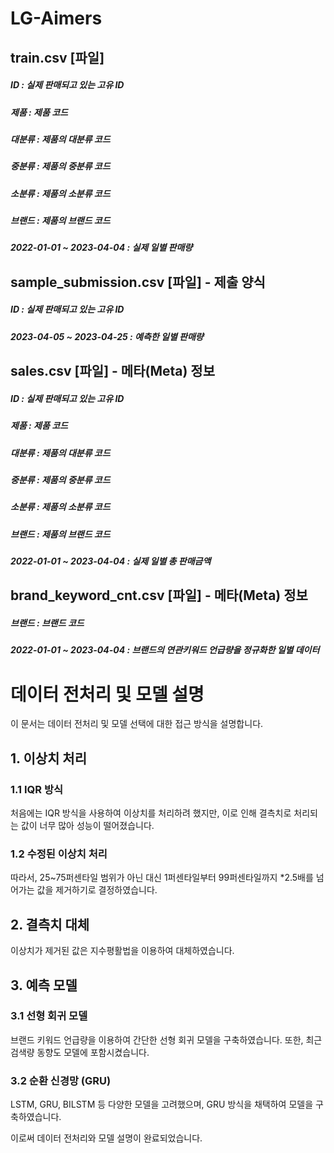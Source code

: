 # LG-Aimers

## train.csv [파일]
##### ID : 실제 판매되고 있는 고유 ID
##### 제품 : 제품 코드
##### 대분류 : 제품의 대분류 코드
##### 중분류 : 제품의 중분류 코드
##### 소분류 : 제품의 소분류 코드
##### 브랜드 : 제품의 브랜드 코드
##### 2022-01-01 ~ 2023-04-04 : 실제 일별 판매량

## sample_submission.csv [파일] - 제출 양식
##### ID : 실제 판매되고 있는 고유 ID
##### 2023-04-05 ~ 2023-04-25 : 예측한 일별 판매량

## sales.csv [파일] - 메타(Meta) 정보
##### ID : 실제 판매되고 있는 고유 ID
##### 제품 : 제품 코드
##### 대분류 : 제품의 대분류 코드
##### 중분류 : 제품의 중분류 코드
##### 소분류 : 제품의 소분류 코드
##### 브랜드 : 제품의 브랜드 코드
##### 2022-01-01 ~ 2023-04-04 : 실제 일별 총 판매금액

## brand_keyword_cnt.csv [파일] - 메타(Meta) 정보
##### 브랜드 : 브랜드 코드
##### 2022-01-01 ~ 2023-04-04 : 브랜드의 연관키워드 언급량을 정규화한 일별 데이터


# 데이터 전처리 및 모델 설명

이 문서는 데이터 전처리 및 모델 선택에 대한 접근 방식을 설명합니다.

## 1. 이상치 처리

### 1.1 IQR 방식

처음에는 IQR 방식을 사용하여 이상치를 처리하려 했지만, 이로 인해 결측치로 처리되는 값이 너무 많아 성능이 떨어졌습니다.

### 1.2 수정된 이상치 처리

따라서, 25~75퍼센타일 범위가 아닌 대신 1퍼센타일부터 99퍼센타일까지 *2.5배를 넘어가는 값을 제거하기로 결정하였습니다.

## 2. 결측치 대체

이상치가 제거된 값은 지수평활법을 이용하여 대체하였습니다.

## 3. 예측 모델

### 3.1 선형 회귀 모델

브랜드 키워드 언급량을 이용하여 간단한 선형 회귀 모델을 구축하였습니다. 또한, 최근 검색량 동향도 모델에 포함시켰습니다.

### 3.2 순환 신경망 (GRU)

LSTM, GRU, BILSTM 등 다양한 모델을 고려했으며, GRU 방식을 채택하여 모델을 구축하였습니다.

이로써 데이터 전처리와 모델 설명이 완료되었습니다.
